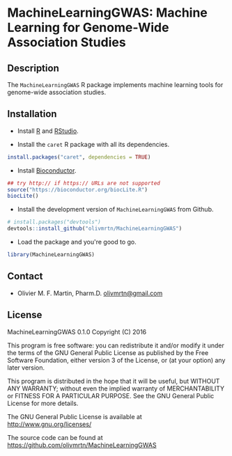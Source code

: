 # MachineLearningGWAS: Machine Learning for Genome-Wide Association Studies

## Description

The `MachineLearningGWAS` R package implements machine learning tools for genome-wide association studies.

## Installation

- Install [R](https://www.r-project.org/) and [RStudio](https://www.rstudio.com/).

- Install the `caret` R package with all its dependencies.

```R
install.packages("caret", dependencies = TRUE)
```

- Install [Bioconductor](https://bioconductor.org/).

```R
## try http:// if https:// URLs are not supported
source("https://bioconductor.org/biocLite.R")
biocLite()
```

- Install the development version of `MachineLearningGWAS` from Github.

```R
# install.packages("devtools")
devtools::install_github("olivmrtn/MachineLearningGWAS")
```

- Load the package and you're good to go.

```R
library(MachineLearningGWAS)
```

## Contact

* Olivier M. F. Martin, Pharm.D.
[olivmrtn@gmail.com](mailto:olivmrtn@gmail.com)

## License

MachineLearningGWAS 0.1.0
Copyright (C) 2016

This program is free software: you can redistribute it and/or modify it under the terms of the GNU General Public License as published by the Free Software Foundation, either version 3 of the License, or (at your option) any later version.

This program is distributed in the hope that it will be useful, but WITHOUT ANY WARRANTY; without even the implied warranty of MERCHANTABILITY or FITNESS FOR A PARTICULAR PURPOSE. See the GNU General Public License for more details.

The GNU General Public License is available at http://www.gnu.org/licenses/

The source code can be found at https://github.com/olivmrtn/MachineLearningGWAS
